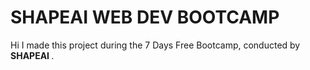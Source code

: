 # SHAPEAI WEB DEV BOOTCAMP
Hi I made this project during the 7 Days Free Bootcamp, conducted by <b> SHAPEAI </b>.

  

